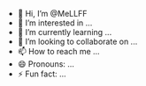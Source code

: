- 👋 Hi, I’m @MeLLFF
- 👀 I’m interested in ...
- 🌱 I’m currently learning ...
- 💞️ I’m looking to collaborate on ...
- 📫 How to reach me ...
- 😄 Pronouns: ...
- ⚡ Fun fact: ...

<!---
MeLLFF/MeLLFF is a ✨ special ✨ repository because its `README.md` (this file) appears on your GitHub profile.
You can click the Preview link to take a look at your changes.
--->
